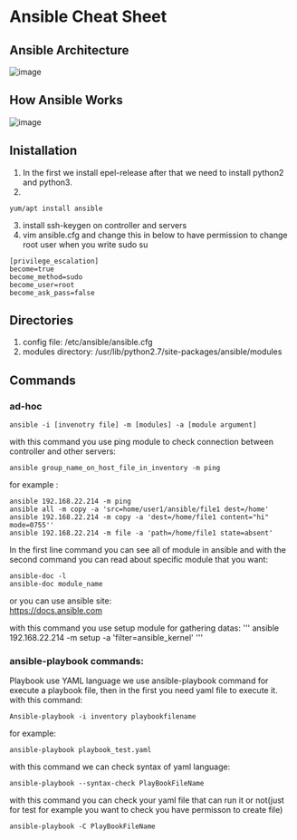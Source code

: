 # Ansible Cheat Sheet
## Ansible Architecture
![image](https://github.com/imansadegh/Ansible/assets/36385769/9fedc4b4-a632-4099-9e2d-3a7d27e12ddc)

## How Ansible Works
![image](https://github.com/imansadegh/Ansible/assets/36385769/31435410-60b0-41e2-b54a-7c0e88fec86a)

## Inistallation
1. In the first we install epel-release after that we need to install python2 and python3.<br>
2. 
```
yum/apt install ansible
```
3. install ssh-keygen on controller and servers<br>
4. vim ansible.cfg and change this in below to have permission to change root user when you write sudo su<br>

```
[privilege_escalation]
become=true
become_method=sudo
become_user=root
become_ask_pass=false
```

## Directories
1. config file: /etc/ansible/ansible.cfg<br>
2. modules directory: /usr/lib/python2.7/site-packages/ansible/modules<br>
 
## Commands
### ad-hoc
```ansible -i [invenotry file] -m [modules] -a [module argument]```<br>

with this command you use ping module to check connection between controller and other servers:<br>

```
ansible group_name_on_host_file_in_inventory -m ping 
```
for example :
```
ansible 192.168.22.214 -m ping
ansible all -m copy -a 'src=home/user1/ansible/file1 dest=/home'
ansible 192.168.22.214 -m copy -a 'dest=/home/file1 content="hi" mode=0755''
ansible 192.168.22.214 -m file -a 'path=/home/file1 state=absent'
```
In the first line command you can see all of module in ansible and with the second command you can read about specific module that you want:
```
ansible-doc -l
ansible-doc module_name
```
or you can use ansible site:<br>
https://docs.ansible.com

with this command you use setup module for gathering datas:
'''
ansible 192.168.22.214 -m setup -a 'filter=ansible_kernel'
'''
### ansible-playbook commands:
Playbook use YAML language we use ansible-playbook command for execute a playbook file, then in the first you need yaml file to execute it.<br>
with this command:
```
Ansible-playbook -i inventory playbookfilename
```
for example:
```
ansible-playbook playbook_test.yaml
```
with this command we can check syntax of yaml language:
```
ansible-playbook --syntax-check PlayBookFileName
```
with this command you can check your yaml file that can run it or not(just for test for example you want to check you have permisson to create file)<br>
```
ansible-playbook -C PlayBookFileName
``` 
